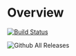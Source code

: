 Overview
========

[![Build Status](https://travis-ci.org/Lobster-King/IQUITestCodeMaker.svg?branch=master)](https://travis-ci.org/Lobster-King/IQUITestCodeMaker)

![Github All Releases](https://img.shields.io/github/downloads//Lobster-King/IQUITestCodeMaker/total.svg)

